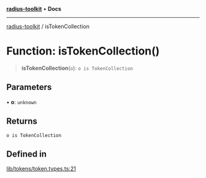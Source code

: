 [**radius-toolkit**](../README.md) • **Docs**

***

[radius-toolkit](../globals.md) / isTokenCollection

# Function: isTokenCollection()

> **isTokenCollection**(`o`): `o is TokenCollection`

## Parameters

• **o**: `unknown`

## Returns

`o is TokenCollection`

## Defined in

[lib/tokens/token.types.ts:21](https://github.com/rangle/radius-token-tango/blob/0fa25351e79af51a833bcebadbd83e27a9791a4f/packages/radius-toolkit/src/lib/tokens/token.types.ts#L21)
